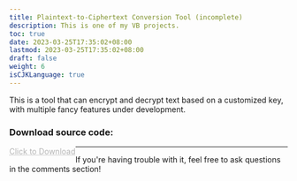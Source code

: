 ```yaml
---
title: Plaintext-to-Ciphertext Conversion Tool (incomplete)
description: This is one of my VB projects. 
toc: true
date: 2023-03-25T17:35:02+08:00
lastmod: 2023-03-25T17:35:02+08:00
draft: false
weight: 6
isCJKLanguage: true
---
```

This is a tool that can encrypt and decrypt text based on a customized key, with multiple fancy features under development.


<style>
	.DDot{
		text-decoration:underline;
		text-decoration-style:dotted;
		float:left;
		color:#b5b5b5;
	}
</style>


### Download source code: <br/>
<a href="/vbprojects/cipher.rar" class="DDot">Click to Download</a>




----------
If you're having trouble with it, feel free to ask questions in the comments section!